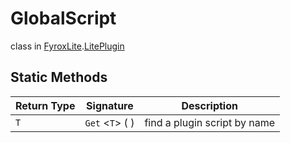 # GlobalScript
class in [FyroxLite](../../scripting_api_cs.md).[LitePlugin](../LitePlugin.md)
## Static Methods
| Return Type | Signature | Description |
|---|---|---|
| `T` | `Get` <`T`> (  ) | find a plugin script by name |

